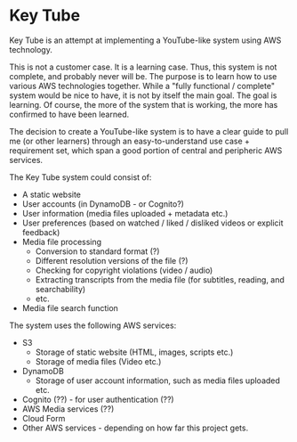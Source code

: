 # Key Tube
Key Tube is an attempt at implementing a YouTube-like system using AWS technology.

This is not a customer case. It is a learning case. Thus, this system is not complete,
and probably never will be. The purpose is to learn how to use various AWS technologies
together. While a "fully functional / complete" system would be nice to have, it is
not by itself the main goal. The goal is learning. Of course, the more of the system
that is working, the more has confirmed to have been learned. 

The decision to create a YouTube-like system is to have a clear guide to pull me 
(or other learners) through an easy-to-understand use case + requirement set, 
which span a good portion of central and peripheric AWS services.


The Key Tube system could consist of:

 - A static website
 - User accounts (in DynamoDB - or Cognito?)
 - User information (media files uploaded + metadata etc.)
 - User preferences (based on watched / liked / disliked videos or explicit feedback)
 - Media file processing
   - Conversion to standard format (?)
   - Different resolution versions of the file (?)
   - Checking for copyright violations (video / audio)
   - Extracting transcripts from the media file (for subtitles, reading, and searchability)
   - etc.
 - Media file search function


The system uses the following AWS services:

 - S3
   - Storage of static website (HTML, images, scripts etc.)
   - Storage of media files (Video etc.)
 - DynamoDB
   - Storage of user account information, such as media files uploaded etc.
 - Cognito (??) - for user authentication (??)
 - AWS Media services (??)
 - Cloud Form
 - Other AWS services - depending on how far this project gets.




     
